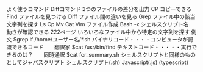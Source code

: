よく使うコマンド
Diffコマンド
2つのファイルの差分を出力
CP
コピーできる
Find  ファイルを見つける
Diff  ファイル間の違いを見る
Grep  ファイル中の該当文字列を探す
Ls
Cp
Mv
Cat
Vim ファイル作成
Bash -x シェルスクリプト名　動きが確認できる
222ページ   いろいろなファイル中から特定の文字列を探す
例文 $grep if /home/ユーザー名/*.sh
バイナリコード・・・・コンピュータが認識できるコード　　翻訳家
$cat /usr/bin/find
テキストコード・・・・・実行できるのは？　　同時通訳
$cat for_summary.sh
シェルスクリプトと同様のものとしてジャバスクリプト
シェルスクリプト(.sh)
Javascript(.js)
(typescript)

